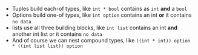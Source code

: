 - Tuples build each-of types, like `int * bool` contains as `int` **and** a `bool`
- Options build one-of types, like `int option` contains an int **or** it contains `no data`
- lists use all three building blocks, like `int list` contains an int **and** another int list or it contains `no data`
- And of course we can nest compound types, like `((int * int)) option * ((int list list)) option`